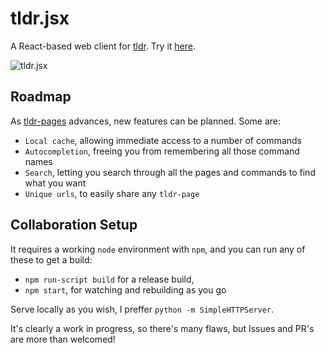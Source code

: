 # tldr.jsx
A React-based web client for [tldr](https://github.com/tldr-pages/tldr). Try it [here](http://www.ostera.io/tldr.jsx).

![tldr.jsx](https://s3.amazonaws.com/ostera.io/tldr.jsx.jpg)

## Roadmap

As [tldr-pages](https://github.com/tldr-pages/tldr) advances, new features can be planned. Some are:

* `Local cache`, allowing immediate access to a number of commands
* `Autocompletion`, freeing you from remembering all those command names
* `Search`, letting you search through all the pages and commands to find what you want
* `Unique urls`, to easily share any `tldr-page`

## Collaboration Setup

It requires a working `node` environment with `npm`, and you can run any of these to get a build:

* `npm run-script build` for a release build, 
* `npm start`, for watching and rebuilding as you go

Serve locally as you wish, I preffer `python -m SimpleHTTPServer`.

It's clearly a work in progress, so there's many flaws, but Issues and PR's are more than welcomed! 
